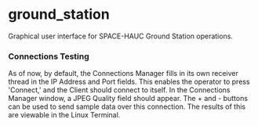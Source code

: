 # ground_station
Graphical user interface for SPACE-HAUC Ground Station operations.


### Connections Testing
As of now, by default, the Connections Manager fills in its own receiver thread in the IP Address and Port fields. This enables the operator to press 'Connect,' and the Client should connect to itself. In the Connections Manager window, a JPEG Quality field should appear. The + and - buttons can be used to send sample data over this connection. The results of this are viewable in the Linux Terminal.